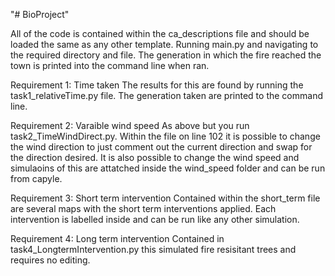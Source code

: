 "# BioProject" 

All of the code is contained within the ca_descriptions file and should be loaded the same as any other template. 
Running main.py and navigating to the required directory and file. 
The generation in which the fire reached the town is printed into the command line when ran. 

Requirement 1:  Time taken
The results for this are found by running the task1_relativeTime.py file. 
The generation taken are printed to the command line.


Requirement 2:  Varaible wind speed
As above but you run task2_TimeWindDirect.py. 
Within the file on line 102 it is possible to change the wind direction to just comment out the current direction and swap for the direction desired. 
It is also possible to change the wind speed and simulaoins of this are attatched inside the wind_speed folder and can be run from capyle. 

Requirement 3: Short term intervention
Contained within the short_term file are several maps with the short term interventions applied. 
Each intervention is labelled inside and can be run like any other simulation. 

Requirement 4: Long term intervention
Contained in task4_LongtermIntervention.py this simulated fire resisitant trees and requires no editing.  


